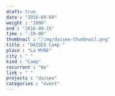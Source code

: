 ```yaml
---
draft: true
date : "2016-09-09"
weight : "1000"
end : "2016-09-15"
time : "-19-00"
thumbnail : "/img/daisee-thumbnail.png"
title : "DAISEE Camp "
place : "La MYNE"
city : " "
kind : "Camp"
recurrent : "No"
link : " "
projects : "daisee"
categories : "event"
---
```

